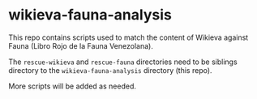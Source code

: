# wikieva-fauna-analysis

This repo contains scripts used to match the content of Wikieva against Fauna (Libro Rojo de la Fauna Venezolana).

The ```rescue-wikieva``` and ```rescue-fauna``` directories need to be siblings directory to the ```wikieva-fauna-analysis``` directory (this repo).

More scripts will be added as needed.
